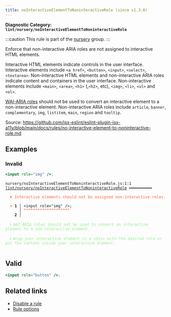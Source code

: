 ```yaml
---
title: noInteractiveElementToNoninteractiveRole (since v1.3.0)
---
```


**Diagnostic Category: `lint/nursery/noInteractiveElementToNoninteractiveRole`**

:::caution
This rule is part of the [nursery](/linter/rules/#nursery) group.
:::

Enforce that non-interactive ARIA roles are not assigned to interactive HTML elements.

Interactive HTML elements indicate controls in the user interface.
Interactive elements include `<a href>`, `<button>`, `<input>`, `<select>`, `<textarea>`.
Non-interactive HTML elements and non-interactive ARIA roles indicate content and containers in the user interface.
Non-interactive elements include `<main>`, `<area>`, `<h1>` (,`<h2>`, etc), `<img>`, `<li>`, `<ul>` and `<ol>`.

[WAI-ARIA roles](https://www.w3.org/TR/wai-aria-1.1/#usage_intro) should not be used to convert an interactive element to a non-interactive element.
Non-interactive ARIA roles include `article`, `banner`, `complementary`, `img`, `listitem`, `main`, `region` and `tooltip`.

Source: https://github.com/jsx-eslint/eslint-plugin-jsx-a11y/blob/main/docs/rules/no-interactive-element-to-noninteractive-role.md

## Examples

### Invalid

```jsx
<input role="img" />;
```

<pre class="language-text"><code class="language-text">nursery/noInteractiveElementToNoninteractiveRole.js:1:1 <a href="https://biomejs.dev/lint/rules/no-interactive-element-to-noninteractive-role">lint/nursery/noInteractiveElementToNoninteractiveRole</a> ━━━━━━━━━━

<strong><span style="color: Tomato;">  </span></strong><strong><span style="color: Tomato;">✖</span></strong> <span style="color: Tomato;">Interactive elements should not be assigned non-interactive roles.</span>
  
<strong><span style="color: Tomato;">  </span></strong><strong><span style="color: Tomato;">&gt;</span></strong> <strong>1 │ </strong>&lt;input role=&quot;img&quot; /&gt;;
   <strong>   │ </strong><strong><span style="color: Tomato;">^</span></strong><strong><span style="color: Tomato;">^</span></strong><strong><span style="color: Tomato;">^</span></strong><strong><span style="color: Tomato;">^</span></strong><strong><span style="color: Tomato;">^</span></strong><strong><span style="color: Tomato;">^</span></strong><strong><span style="color: Tomato;">^</span></strong><strong><span style="color: Tomato;">^</span></strong><strong><span style="color: Tomato;">^</span></strong><strong><span style="color: Tomato;">^</span></strong><strong><span style="color: Tomato;">^</span></strong><strong><span style="color: Tomato;">^</span></strong><strong><span style="color: Tomato;">^</span></strong><strong><span style="color: Tomato;">^</span></strong><strong><span style="color: Tomato;">^</span></strong><strong><span style="color: Tomato;">^</span></strong><strong><span style="color: Tomato;">^</span></strong><strong><span style="color: Tomato;">^</span></strong><strong><span style="color: Tomato;">^</span></strong><strong><span style="color: Tomato;">^</span></strong>
    <strong>2 │ </strong>
  
<strong><span style="color: lightgreen;">  </span></strong><strong><span style="color: lightgreen;">ℹ</span></strong> <span style="color: lightgreen;">WAI-ARIA roles should not be used to convert an interactive element to a non-interactive element.</span>
  
<strong><span style="color: lightgreen;">  </span></strong><strong><span style="color: lightgreen;">ℹ</span></strong> <span style="color: lightgreen;">Wrap your interactive element in a &lt;div&gt; with the desired role or put the content inside your interactive element.</span>
  
</code></pre>

## Valid

```jsx
<input role="button" />;
```

## Related links

- [Disable a rule](/linter/#disable-a-lint-rule)
- [Rule options](/linter/#rule-options)
